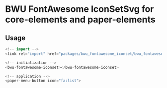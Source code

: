 # BWU FontAwesome IconSetSvg for core-elements and paper-elements 

## Usage

```dart
<!-- import -->
<link rel="import" href="packages/bwu_fontawesome_iconset/bwu_fontawesome_iconset.html">

<!-- initialization -->
<bwu-fontawesome-iconset></bwu-fontawesome-iconset>

<!-- application -->
<paper-menu-button icon="fa:list">

```